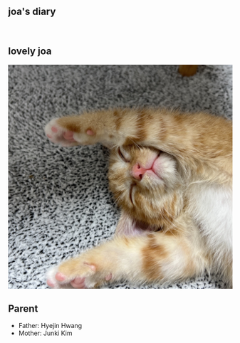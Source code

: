 ## joa's diary

<br/>

## lovely joa

![joa](./image/joa_main.jpg)

## Parent

- Father: Hyejin Hwang
- Mother: Junki Kim
